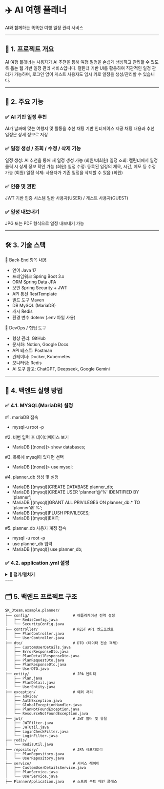 # ✈️ AI 여행 플래너
AI와 함께하는 똑똑한 여행 일정 관리 서비스

---

## 📌 1. 프로젝트 개요
AI 여행 플래너는 사용자가 AI 추천을 통해 여행 일정을 손쉽게 생성하고 관리할 수 있도록 돕는 웹 기반 일정 관리 서비스입니다.
캘린더 기반 UI를 활용하여 직관적인 일정 관리가 가능하며, 로그인 없이 게스트 사용자도 임시 키로 일정을 생성/관리할 수 있습니다.

---

## 🚀 2. 주요 기능

### ✅ AI 기반 일정 추천
AI가 날짜에 맞는 여행지 및 활동을 추천
채팅 기반 인터페이스 제공
채팅 내용과 추천 일정은 상세 정보로 저장

### ✅ 일정 생성 / 조회 / 수정 / 삭제 기능
일정 생성: AI 추천을 통해 새 일정 생성 가능 (회원/비회원)
일정 조회: 캘린더에서 일정 클릭 시 상세 정보 확인 가능 (회원)
일정 수정: 등록된 일정의 제목, 시간, 메모 등 수정 가능 (회원)
일정 삭제: 사용자가 기존 일정을 삭제할 수 있음 (회원)

### ✅ 인증 및 권한
JWT 기반 인증 시스템
일반 사용자(USER) / 게스트 사용자(GUEST)

### ✅ 일정 내보내기 
JPG 또는 PDF 형식으로 일정 내보내기 가능

---

## 🛠️ 3. 기술 스택
🔹 Back-End
항목	내용

* 언어	Java 17
* 프레임워크 Spring Boot 3.x
* ORM Spring Data JPA
* 보안 Spring Security + JWT
* API 통신 RestTemplate
* 빌드 도구 Maven
* DB MySQL (MariaDB)
* 캐시 Redis
* 환경 변수 dotenv (.env 파일 사용)

🔹 DevOps / 협업 도구
* 형상 관리: GitHub
* 문서화: Notion, Google Docs
* API 테스트: Postman
* 컨테이너: Docker, Kubernetes
* 모니터링: Redis
* AI 도구 참고: ChatGPT, Deepseek, Google Gemini

---

## 🧾 4. 백엔드 실행 방법

### ✅ 4.1. MYSQL(MariaDB) 설정

#1. mariaDB 접속
* mysql-u root -p

#2. 비번 입력 후 데이터베이스 보기
* MariaDB [(none)]> show databases;

#3. 목록에 mysql이 있다면 선택
* MariaDB [(none)]> use mysql;

#4. planner_db 생성 및 설정
* MariaDB [(mysql)]CREATE DATABASE planner_db;
* MariaDB [(mysql)]CREATE USER 'planner'@'%' IDENTIFIED BY 'planner';
* MariaDB [(mysql)]GRANT ALL PRIVILEGES ON planner_db.* TO 'planner'@'%';
* MariaDB [(mysql)]FLUSH PRIVILEGES;
* MariaDB [(mysql)]EXIT;

#5. planner_db 사용자 계정 접속

* mysql -u root -p
* use planner_db 입력
* MariaDB [(mysql)] use planner_db;

### ✅ 4.2. application.yml 설정

<details> <summary><strong>📄 접기/펼치기</strong></summary>
spring:
  datasource:
    url: jdbc:mariadb://localhost:3306/planner_db
    username: {사용자이름}         # 예: planner
    password: {비밀번호}           # 예: planner123
  jpa:
    hibernate:
      ddl-auto: update             # 개발 시에는 'update', 운영 시에는 'none' 권장
    show-sql: true                 # 콘솔에 SQL 쿼리 출력
</details>
----

## 🗂️ 5. 백엔드 프로젝트 구조

```
SK_3team.example.planner/
├── config/                    # 애플리케이션 전역 설정
│   ├── RedisConfig.java
│   └── SecurityConfig.java
├── controller/                # REST API 엔드포인트
│   ├── PlanController.java
│   └── UserController.java
├── dto/                       # DTO (데이터 전송 객체)
│   ├── CustomUserDetails.java
│   ├── ErrorResponseDto.java
│   ├── PlanDetailResponseDto.java
│   ├── PlanRequestDto.java
│   ├── PlanResponseDto.java
│   └── UserDTO.java
├── entity/                    # JPA 엔티티
│   ├── Plan.java
│   ├── PlanDetail.java
│   └── UserEntity.java
├── exception/                 # 예외 처리
│   ├── advice/
│   ├── AuthException.java
│   ├── GlobalExceptionHandler.java
│   ├── PlanNotFoundException.java
│   └── ResourceNotFoundException.java
├── jwt/                       # JWT 필터 및 유틸
│   ├── JWTFilter.java
│   ├── JWTUtil.java
│   ├── LoginCheckFilter.java
│   └── LoginFilter.java
├── redis/
│   └── RedisUtil.java
├── repository/                # JPA 레포지토리
│   ├── PlanRepository.java
│   └── UserRepository.java
├── service/                   # 서비스 레이어
│   ├── CustomUserDetailsService.java
│   ├── PlanService.java
│   └── UserService.java
├── PlannerApplication.java    # 스프링 부트 메인 클래스

```



